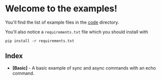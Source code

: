 # Welcome to the examples!
You'll find the list of example files in the 
[code](https://github.com/ChillFish8/roid/tree/master/examples/code) directory.

You'll also notice a `requirements.txt` file which you should install with
```
pip install -r requirements.txt
```

## Index

- **[Basic]** - A basic example of sync and async commands with an echo command.